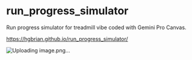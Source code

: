 # run_progress_simulator
Run progress simulator for treadmill vibe coded with Gemini Pro Canvas.

https://hgbrian.github.io/run_progress_simulator/

![Uploading image.png…]()
